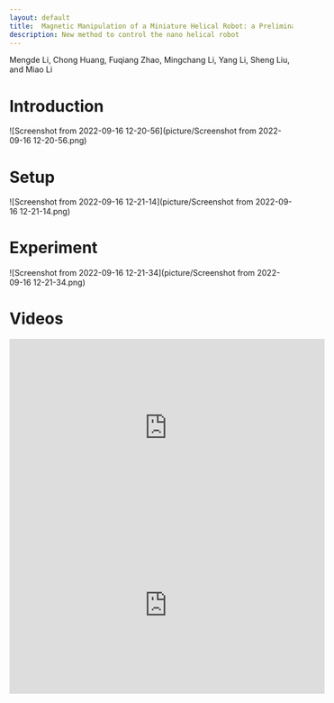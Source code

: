 ```yaml
---
layout: default
title:  Magnetic Manipulation of a Miniature Helical Robot: a Preliminary Experiment
description: New method to control the nano helical robot
---
```




Mengde Li, Chong Huang, Fuqiang Zhao, Mingchang Li, Yang Li, Sheng Liu, and Miao Li





# Introduction

![Screenshot from 2022-09-16 12-20-56](picture/Screenshot from 2022-09-16 12-20-56.png)







# Setup

![Screenshot from 2022-09-16 12-21-14](picture/Screenshot from 2022-09-16 12-21-14.png)









# Experiment

![Screenshot from 2022-09-16 12-21-34](picture/Screenshot from 2022-09-16 12-21-34.png)











# Videos

<iframe width="560" height="315" src="https://youtu.be/RnPYRRipUUA" frameborder="0" allow="accelerometer; autoplay; encrypted-media; gyroscope; picture-in-picture" allowfullscreen></iframe>

<iframe width="560" height="315" src="https://youtu.be/GuADwI8vneA" frameborder="0" allow="accelerometer; autoplay; encrypted-media; gyroscope; picture-in-picture" allowfullscreen></iframe>

